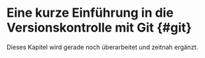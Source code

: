 


# Eine kurze Einführung in die Versionskontrolle mit Git {#git}

Dieses Kapitel wird gerade noch überarbeitet und zeitnah ergänzt.
